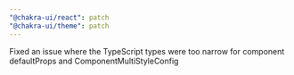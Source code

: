 ```yaml
---
"@chakra-ui/react": patch
"@chakra-ui/theme": patch
---
```


Fixed an issue where the TypeScript types were too narrow for component
defaultProps and ComponentMultiStyleConfig
